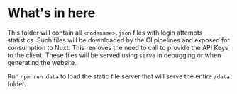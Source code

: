 # What's in here

This folder will contain all `<nodename>.json` files with login attempts statistics. Such files will be downloaded by the CI pipelines and exposed for consumption to Nuxt. This removes the need to call to provide the API Keys to the client. These files will be served using `serve` in debugging or when generating the website.

Run `npm run data` to load the static file server that will serve the entire `/data` folder.
